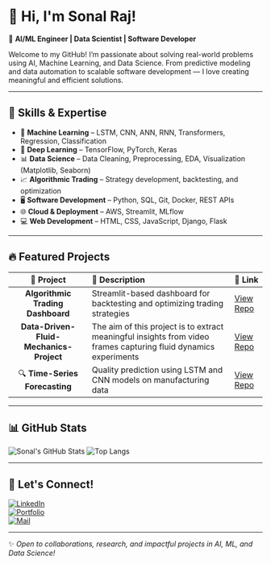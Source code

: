 # 👋 Hi, I'm Sonal Raj!  

🎯 **AI/ML Engineer | Data Scientist | Software Developer**  

Welcome to my GitHub! I’m passionate about solving real-world problems using AI, Machine Learning, and Data Science. From predictive modeling and data automation to scalable software development — I love creating meaningful and efficient solutions.

---

## 🚀 Skills & Expertise  

- 🤖 **Machine Learning** – LSTM, CNN, ANN, RNN, Transformers, Regression, Classification  
- 🧠 **Deep Learning** – TensorFlow, PyTorch, Keras  
- 📊 **Data Science** – Data Cleaning, Preprocessing, EDA, Visualization (Matplotlib, Seaborn)  
- 📈 **Algorithmic Trading** – Strategy development, backtesting, and optimization  
- 🖥️ **Software Development** – Python, SQL, Git, Docker, REST APIs  
- 🌐 **Cloud & Deployment** – AWS, Streamlit, MLflow  
- 💻 **Web Development** – HTML, CSS, JavaScript, Django, Flask  

---

## 🔥 Featured Projects  

| 📌 Project                         | 📑 Description                                                           | 🔗 Link |
|:---------------------------------:|:-------------------------------------------------------------------------|:--------|
| **Algorithmic Trading Dashboard** | Streamlit-based dashboard for backtesting and optimizing trading strategies | [View Repo](https://github.com/sonalrajsr/algorithmic-trading-dashboard) |
| **Data-Driven-Fluid-Mechanics-Project**       | The aim of this project is to extract meaningful insights from video frames capturing fluid dynamics experiments      | [View Repo](https://github.com/sonalrajsr/Data-Driven-Fluid-Mechanics-Project) |
| 🔍 **Time-Series Forecasting**      | Quality prediction using LSTM and CNN models on manufacturing data        | [View Repo](https://github.com/sonalrajsr/Image-Segmentation-and-Object-Analysis) |

---

## 📊 GitHub Stats  

![Sonal's GitHub Stats](https://github-readme-stats.vercel.app/api?username=sonalrajsr&show_icons=true&theme=radical)
![Top Langs](https://github-readme-stats.vercel.app/api/top-langs/?username=sonalrajsr&layout=compact&theme=radical)

---

## 🌟 Let's Connect!  

[![LinkedIn](https://img.shields.io/badge/LinkedIn-blue?style=for-the-badge&logo=linkedin)](https://www.linkedin.com/in/sonalrajsr/)  
[![Portfolio](https://img.shields.io/badge/Portfolio-Website-green?style=for-the-badge&logo=google-chrome)](https://sonalrajsr.github.io/Portfolio-/)  
[![Mail](https://img.shields.io/badge/Email-Contact-red?style=for-the-badge&logo=gmail)](mailto:sonalraj8453@gmail.com)

---

✨ _Open to collaborations, research, and impactful projects in AI, ML, and Data Science!_

